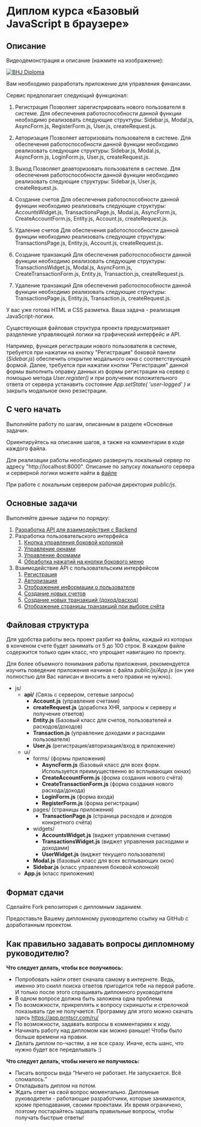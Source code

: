 # Диплом курса «Базовый JavaScript в браузере»

## Описание

Видеодемонстрация и описание (нажмите на изображение):

[![BHJ Diploma](https://img.youtube.com/vi/zXOyBIajWsM/0.jpg)](https://www.youtube.com/watch?v=zXOyBIajWsM)


Вам необходимо разработать приложение для 
управления финансами.

Сервис предполагает следующий функционал:

1. Регистрация
    Позволяет зарегистрировать нового пользователя в системе.
    Для обеспечения работоспособности данной функции необходимо реализовать
    следующие структуры: Sidebar.js, Modal.js, AsyncForm.js, RegisterForm.js,
    User.js, createRequest.js.

2. Авторизация
    Позволяет авторизовать пользователя в системе.
    Для обеспечения работоспособности данной функции необходимо реализовать
    следующие структуры: Sidebar.js, Modal.js, AsyncForm.js, LoginForm.js,
    User.js, createRequest.js.

3. Выход
    Позволяет деавторизовать пользователя в системе.
    Для обеспечения работоспособности данной функции необходимо реализовать
    следующие структуры: Sidebar.js, User.js, createRequest.js.

4. Создание счетов
    Для обеспечения работоспособности данной функции необходимо реализовать
    следующие структуры: AccountsWidget.js, TransactionsPage.js, Modal.js,
    AsyncForm.js, CreateAccountForm.js, Entity.js, Account.js, createRequest.js.

5. Удаление счетов
    Для обеспечения работоспособности данной функции необходимо реализовать
    следующие структуры: TransactionsPage.js, Entity.js, Account.js, createRequest.js.

6. Создание транзакций
    Для обеспечения работоспособности данной функции необходимо реализовать
    следующие структуры: TransactionsWidget.js, Modal.js, AsyncForm.js,
    CreateTransactionForm.js, Entity.js, Transaction.js, createRequest.js.

7. Удаление транзакций
    Для обеспечения работоспособности данной функции необходимо реализовать
    следующие структуры: TransactionsPage.js, Entity.js, Transaction.js, 
    createRequest.js.

У вас уже готова HTML и CSS разметка. Ваша задача - реализация
JavaScript-логики. 

Существующая файловая структура проекта предусматривает разделение
управляющей логики на графический интерфейс и API. 

Например, функция регистрации нового пользователя в системе, требуется
при нажатии на кнопку "Регистрация" боковой панели (*Sidebar.js*) обеспечить
открытие модального окна с соответствующей формой. Далее, требуется при нажатии
кнопки "Регистрация" данной формы выполнить оправку данных из формы регистрации
на сервер с помощью метода *User.register()* и при ролучении положительного
ответа от сервера устанавить состояние *App.setState( 'user-logged' )* и закрыть
модальное окно резистрации.


## С чего начать

Выполняйте работу по шагам, описанным 
в разделе «Основные задачи».

Ориентируйтесь на описание шагов, а также на комментарии
в коде каждого файла.

Для реализации работы необходимо развернуть локальный сервер по адресу "http://localhost:8000". Описание по запуску локального сервера и серверной логики можете найти в [файле](./md/server.md)

При работе с локальным сервером рабочая директория *public/js*.

## Основные задачи

Выполняйте данные задачи по порядку:

1. [Разработка API для взаимодействия с Backend](./md/api.md)
2. Разработка пользовательского интерфейса
    1. [Кнопка управления боковой колонкой](./md/sidebar-toggle.md) 
    2. [Управление окнами](./md/modals.md)
    3. [Управление формами](./md/async-forms.md)
    4. [Обработка нажатий на кнопки бокового меню](./md/sidebar-links.md)
3. Взаимодействие API с пользовательским интерфейсом
    1. [Регистрация](./md/register.md)
    2. [Авторизация](./md/login.md)
    2. [Отображение информации о пользователе](./md/user-widget.md)
    3. [Создание новых счетов](./md/create-accounts.md)
    4. [Создание новых транзакций (доход/расход)](./md/create-transactions.md)
    5. [Отображение страницы транзакций при выборе счёта](./md/display-transactions.md)

## Файловая структура

Для удобства работы весь проект разбит на файлы,
каждый из которых в конченом счете будет 
занимать от 5 до 100 строк. В каждом файле содержится только
один класс, что упрощает навигацию по проекту.

Для более объемного понимания работы приложения,
рекомендуется изучить поведение приложения начиная с файла
*public/js/App.js* (он уже полностью для Вас написан и вносить в него правки не нужно).

- js/
    - __api/__ (Связь с сервером, сетевые запросы)
        - __Account.js__ (управление счетами)
        - __createRequest.js__ (доработка XHR, запросы к серверу и получение ответов)
        - __Entity.js__ (Базовый класс для счетов, пользователей и расходов/доходов)
        - __Transaction.js__ (управление доходами и расходами пользователя)
        - __User.js__ (регистрация/авторизация/вход в приложение)
    - ui/
        - forms/ (формы приложения)
            - __AsyncForm.js__ (Базовый класс для всех форм. Используется преимущественно во всплывающих окнах)
            - __CreateAccountForm.js__ (форма создания нового счёта)
            - __CreateTransactionForm.js__ (форма создания нового расхода/дохода)
            - __LoginForm.js__ (форма входа)
            - __RegisterForm.js__ (форма регистрации)
        - pages/ (страницы приложения)
            - __TransactionPage.js__ (страница расходов и доходов конкретного счёта)
        - widgets/
            - __AccountsWidget.js__ (виджет управления счетами)
            - __TransactionsWidget.js__ (виджет управления расходами и доходами)
            - __UserWidget.js__ (виджет текущего пользователя)
        - __Modal.js__ (базовый класс для всех всплывающих окон)
        - __Sidebar.js__ (класс управления боковой колонкой)
    - __App.js__ (класс приложения)
    
## Формат сдачи

Сделайте Fork репозитория с дипломным заданием.

Предоставьте Вашему дипломному руководителю ссылку на GitHub с доработанным проектом.

## Как правильно задавать вопросы дипломному руководителю?

**Что следует делать, чтобы все получилось:**

-   Попробовать найти ответ сначала самому в интернете. Ведь, именно это скилл поиска ответов пригодится тебе на первой работе. И только после этого спрашивать дипломного руководителя
-   В одном вопросе должна быть заложена одна проблема
-   По возможности, прикреплять к вопросу скриншоты и стрелочкой показывать где не получается. Программу для этого можно скачать здесь https://app.prntscr.com/ru/
-   По возможности, задавать вопросы в комментариях к коду.
-   Начинать работу над дипломом как можно раньше! Чтобы было больше времени на правки.
-   Делать диплом по-частям, а не все сразу. Иначе, есть шанс, что нужно будет все переделывать :)

**Что следует делать, чтобы ничего не получилось:**

-   Писать вопросы вида “Ничего не работает. Не запускается. Всё сломалось.”
-   Откладывать диплом на потом.
-   Ждать ответ на свой вопрос моментально. Дипломные руководители - работающие разработчики, которые занимаются, кроме преподавания, своими проектами. Их время ограничено, поэтому постарайтесь задавать правильные вопросы, чтобы получать быстрые ответы!
